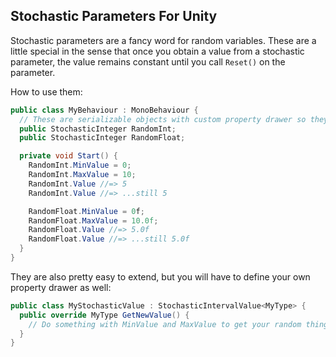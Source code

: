 Stochastic Parameters For Unity
--------------------

Stochastic parameters are a fancy word for random variables. These are a little special in the sense that once you obtain a value from a stochastic parameter, the value remains constant until you call `Reset()` on the parameter.

How to use them:

```c#
public class MyBehaviour : MonoBehaviour {
  // These are serializable objects with custom property drawer so they are initialized for you
  public StochasticInteger RandomInt;
  public StochasticInteger RandomFloat;

  private void Start() {
    RandomInt.MinValue = 0;
    RandomInt.MaxValue = 10;
    RandomInt.Value //=> 5
    RandomInt.Value //=> ...still 5

    RandomFloat.MinValue = 0f;
    RandomFloat.MaxValue = 10.0f;
    RandomFloat.Value //=> 5.0f
    RandomFloat.Value //=> ...still 5.0f
  }
}
```

They are also pretty easy to extend, but you will have to define your own property drawer as well:

```c#
public class MyStochasticValue : StochasticIntervalValue<MyType> {
  public override MyType GetNewValue() {
    // Do something with MinValue and MaxValue to get your random thing
  }
}
```
